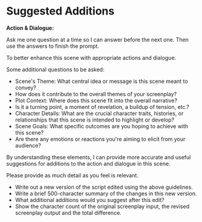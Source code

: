 # Suggested Additions

**Action & Dialogue:**

Ask me one question at a time so I can answer before the next one. Then use the answers to finish the prompt.

To better enhance this scene with appropriate actions and dialogue.

Some additional questions to be asked:

- Scene's Theme: What central idea or message is this scene meant to convey?
- How does it contribute to the overall themes of your screenplay?
- Plot Context: Where does this scene fit into the overall narrative? 
- Is it a turning point, a moment of revelation, a buildup of tension, etc.?
- Character Details: What are the crucial character traits, histories, or relationships that this scene is intended to highlight or develop?
- Scene Goals: What specific outcomes are you hoping to achieve with this scene? 
- Are there any emotions or reactions you're aiming to elicit from your audience?

By understanding these elements, I can provide more accurate and useful suggestions for additions to the action and dialogue in this scene.

Please provide as much detail as you feel is relevant.

- Write out a new version of the script edited using the above guidelines.
- Write a brief 500-character summary of the changes in this new version.
- What additional additions would you suggest after this edit?
- Show the character count of the original screenplay input, the revised screenplay output and the total difference.

